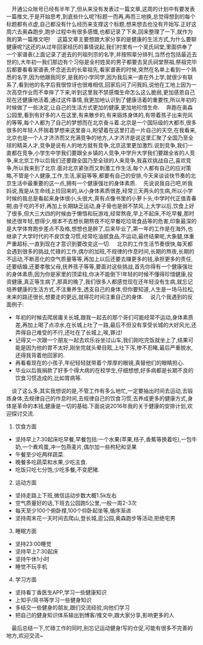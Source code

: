 
&emsp;开通公众账号已经有半年了,但从来没有发表过一篇文章,这周的计划中有要发表一篇推文,于是开始思考,到底些什么呢?标题一而再,再而三地换,总觉得想到的每个标题都有点虚,自己都没有什么经历来支撑这个标题,想来想去也没有开始写.正好这周六去奥森跑步,跑步过程中有很多感慨,也都记录了下来,回来整理了一下,就作为我的第一篇推文吧!
&emsp;这篇文章主要想跟大家分享的是健康的生活方式,为什么要聊健康呢?这还的从过年回家经历的事情说起,我们村里有一个吴氏祠堂,里面供奉了一个家谱表(上面记录了逝去的列祖列宗的名字,并按照辈分排列,当然也包括最近去世的),大年初一我们那边有个习俗是全村姓吴的男子都要去吴氏祠堂祭祖,祭祖完毕后都要看看家谱表,怀念逝去的长辈祖先,看家谱表的时候,突然在名单上看到一个熟悉的名字,因为他跟我同岁,是我的小学同学,因为我后来一直在外上学,就很少有联系了,看到他的名字后我很惊讶也很难相信,回家后问了问我妈,说他在工地上因为一次高空作业而不幸摔了下来,听到这里我不禁感慨生命怎么这么脆弱,更加感恩自己现在还健康地活着,通过这件事情,我更加地认识到了健康活着的重要性,所以年初的时候做了一些决定,让自己的生活方式更加的健康,更加地珍惜生命.
&emsp;奔跑在奥森公园里,看到有好多的人在这里,有来散步的,有来锻炼身体的,有带着孩子出来兜风的等等,每个人都为了自己的梦想而在北京奋斗着.北京是一个国际级的大都市,很多很多的年轻人怀揣着梦想来这里奋斗,盼望着在这里打造一片自己的天空,在我看来,北京也是一个人才济济而又充满竞争的地方,人才济济是说这里汇聚了全国乃至全球的精英人才,竞争是说有人的地方就有竞争,北京这里更加激烈.说到竞争,我们一直都在竞争,小学生中学我们要跟全乡镇的人竞争,中学升大学我们要跟全省的人竞争,来北京工作以后我们还要跟全国乃至全球的人来竞争,我喜欢挑战自己,喜欢竞争,所以我来到了北京.面对北京紧张而又刺激工作生活,每个人都有自己的应对策略,不管是个人健康,工作,生活,家庭等等,都要有自己的安排,今天来谈谈快节奏的北京生活中最重要的这一点,拥有一个健康强壮的身体素质.
&emsp;先说说我自己吧,听我妈说,我是从生命线上捡回来的,从小身体素质很差,经常三天两头的生病,所以小学时候的我总是看起来身体很小,头很大,真有点像书里的小萝卜头,中学时代正值青春期,由于吃的不好,再加上长期缺乏运动,身子骨也是弱不禁风,上大学以后,饮食上好了很多,但大三大四的时候由于懒惰和玩游戏,经常熬夜,早上不起床,不吃早餐,那时候还很年轻,想得少,根本不去想长期熬夜不吃早餐吃垃圾食品等的危害,印象最深的是大学体育跑步差点不及格,想想也是醉了,后来毕业了,第一年的工作是在海外,也继承了大学时代的不良饮食习惯,经常吃油腻食品,不运动,最终结果呢,大象腿,体重严重超标,一直到现在才意识到要改变这一切.
&emsp;北京的工作生活节奏很快,每天都会遇到很多的挑战,忙碌的工作,偶尔的加班,不规律的作息时间,长期的熬夜,长期的不运动,不断恶化的空气质量等等,再加上以后还要去赚更多的钱,承担更多的责任,还要结婚,还要孝敬父母,抚养孩子等等,要面对这些挑战,首先你得有一个健康强壮的身体素质,因为你是家里的顶梁柱,你决不能倒下!年轻的时候不懂得珍惜健康,投资健康,真正等生病了,那真的晚了,我们很多人都感觉现在还年轻没有生病,就忘记培养健康的生活方式,不注重养生,透支自己的身体,但你要知道,人生是一场马拉松,未来的路还很长,想要走的更远,就得花时间注重自己的身体.
&emsp;说几个我遇到的反面例子:

 * 年初的时候去爬居庸关长城,跟我一起去的那个哥们可能经常不运动,身体素质差,再加上喝了点凉水,在长城上吐了一路,最后不但没有享受长城的大好风光,还弄得自己难受的不行,还吐在了长城上,唉,罪过!
 * 记得又一次跟一个朋友一起去欢乐谷坐过山车,我们刚吃完饭就坐上了,结果可能是因为他的胃不太好,刚坐完就头晕目眩,上吐下泻,惨不忍睹,最后严重脱水,还得我背着他回家的.
 * 再看看现在的小孩子,年纪轻轻就带着个厚厚的眼镜,真替他们的眼睛担心.
 * 毕业以后我捐款了好多个得大病的在校学生,仔细想想,好多病都是长期不良的饮食习惯造成的,比如胃病等.
 
&emsp;谈了这么多,其实我想说的是,不管工作有多么地忙,一定要抽出时间去运动,去锻炼身体,去规律自己的作息时间,去规律自己的饮食习惯,去养成更多的健康方式,身体是革命的本钱,健康是一切的基础.下面说说2016年我的关于健康的安排计划,欢迎探讨交流.

1. 饮食方面

 * 坚持早上7:30起床吃早餐,早餐包括:一个水果(苹果,桔子,香蕉等换着吃),一包牛奶,一个煮鸡蛋,冲一包燕麦片,偶尔加一些枸杞和坚果
 * 午餐至少吃两样蔬菜.
 * 晚餐多吃蔬菜和水果,少吃主食.
 * 吃饭只吃七分饱,少吃多餐,不变肥猪.
 
2. 运动方面

 * 坚持走路上下班,微信运动步数大概1.5k左右
 * 空气质量好的话,下班去公园跑5公里,一般一周2-3次
 * 每天至少100个俯卧撑,100个仰卧起坐等,循序渐进
 * 坚持周末花一天时间去爬山,登长城,逛公园,奥森跑步等活动,拒绝宅男
 
3. 睡眠方面

 * 坚持23:00睡觉
 * 坚持早上7:30起床
 * 坚持午休1小时
 * 睡觉不玩手机
 
4. 学习方面

 * 坚持看丁香医生APP,学习一些健康知识
 * 上知乎/简书等学习一些健身知识
 * 多结交一些健身的朋友,跟们交流经验,向他们学习
 * 把自己的健身知识体系输出到博客/推文中,跟大家分享,影响更多的人
 
&emsp;最后总结一下,忙碌工作的同时,别忘记运动健身!写的仓促,可能有很多不完善的地方,欢迎交流~

